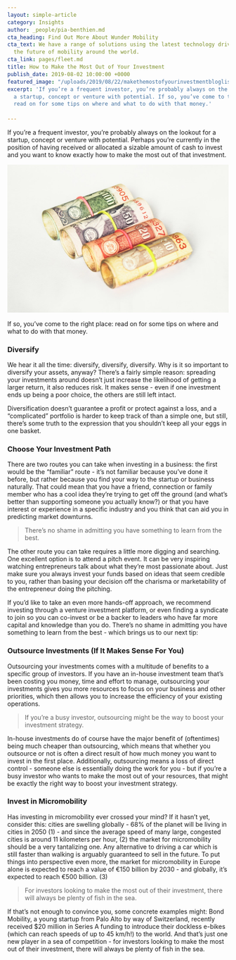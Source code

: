 ```yaml
---
layout: simple-article
category: Insights
author: _people/pia-benthien.md
cta_heading: Find Out More About Wunder Mobility
cta_text: We have a range of solutions using the latest technology driving forward
  the future of mobility around the world.
cta_link: pages/fleet.md
title: How to Make the Most Out of Your Investment
publish_date: 2019-08-02 10:00:00 +0000
featured_image: "/uploads/2019/08/22/makethemostofyourinvestmentbloglistimage.jpg"
excerpt: 'If you’re a frequent investor, you’re probably always on the lookout for
  a startup, concept or venture with potential. If so, you’ve come to the right place:
  read on for some tips on where and what to do with that money.'

---
```

If you’re a frequent investor, you’re probably always on the lookout for a startup, concept or venture with potential. Perhaps you’re currently in the position of having received or allocated a sizable amount of cash to invest and you want to know exactly how to make the most out of that investment.

![](/uploads/2019/08/22/makethemostofyourinvestmentblogbodyimage.jpg)

If so, you’ve come to the right place: read on for some tips on where and what to do with that money.

### Diversify

We hear it all the time: diversify, diversify, diversify. Why is it so important to diversify your assets, anyway? There’s a fairly simple reason: spreading your investments around doesn’t just increase the likelihood of getting a larger return, it also reduces risk. It makes sense - even if one investment ends up being a poor choice, the others are still left intact.

Diversification doesn’t guarantee a profit or protect against a loss, and a “complicated” portfolio is harder to keep track of than a simple one, but still, there’s some truth to the expression that you shouldn’t keep all your eggs in one basket.

### Choose Your Investment Path

There are two routes you can take when investing in a business: the first would be the “familiar” route - it’s not familiar because you’ve done it before, but rather because you find your way to the startup or business naturally. That could mean that you have a friend, connection or family member who has a cool idea they’re trying to get off the ground (and what’s better than supporting someone you actually know?) or that you have interest or experience in a specific industry and you think that can aid you in predicting market downturns.

> There’s no shame in admitting you have something to learn from the best.

The other route you can take requires a little more digging and searching. One excellent option is to attend a pitch event. It can be very inspiring watching entrepreneurs talk about what they’re most passionate about. Just make sure you always invest your funds based on ideas that seem credible to you, rather than basing your decision off the charisma or marketability of the entrepreneur doing the pitching. 

If you’d like to take an even more hands-off approach, we recommend investing through a venture investment platform, or even finding a syndicate to join so you can co-invest or be a backer to leaders who have far more capital and knowledge than you do. There’s no shame in admitting you have something to learn from the best - which brings us to our next tip:

### Outsource Investments (If It Makes Sense For You)

Outsourcing your investments comes with a multitude of benefits to a specific group of investors. If you have an in-house investment team that’s been costing you money, time and effort to manage, outsourcing your investments gives you more resources to focus on your business and other priorities, which then allows you to increase the efficiency of your existing operations.

> If you’re a busy investor, outsourcing might be the way to boost your investment strategy.

In-house investments do of course have the major benefit of (oftentimes) being much cheaper than outsourcing, which means that whether you outsource or not is often a direct result of how much money you want to invest in the first place. Additionally, outsourcing means a loss of direct control - someone else is essentially doing the work for you - but if you’re a busy investor who wants to make the most out of your resources, that might be exactly the right way to boost your investment strategy.

### Invest in Micromobility

Has investing in micromobility ever crossed your mind? If it hasn’t yet, consider this: cities are swelling globally - 68% of the planet will be living in cities in 2050 (1) - and since the average speed of many large, congested cities is around 11 kilometers per hour, (2) the market for micromobility should be a very tantalizing one. Any alternative to driving a car which is still faster than walking is arguably guaranteed to sell in the future. To put things into perspective even more, the market for micromobility in Europe alone is expected to reach a value of €150 billion by 2030 - and globally, it’s expected to reach €500 billion. (3)

> For investors looking to make the most out of their investment, there will always be plenty of fish in the sea.

If that’s not enough to convince you, some concrete examples might: Bond Mobility, a young startup from Palo Alto by way of Switzerland, recently received $20 million in Series A funding to introduce their dockless e-bikes (which can reach speeds of up to 45 km/h!) to the world. And that’s just one new player in a sea of competition - for investors looking to make the most out of their investment, there will always be plenty of fish in the sea.